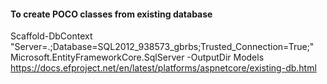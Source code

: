 #### To create POCO classes from existing database
Scaffold-DbContext "Server=.\;Database=SQL2012_938573_gbrbs;Trusted_Connection=True;" Microsoft.EntityFrameworkCore.SqlServer -OutputDir Models
https://docs.efproject.net/en/latest/platforms/aspnetcore/existing-db.html
